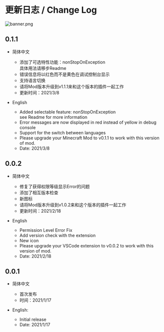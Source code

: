 # 更新日志 / Change Log

![banner.png](https://i.loli.net/2021/02/17/3lkRqAjT5hNGorJ.png)

## 0.1.1

- 简体中文
  - 添加了可选特性功能：nonStopOnException  
    具体用法请移步Readme
  - 错误信息将以红色而不是黄色在调试控制台显示
  - 支持语言切换
  - 请将Mod版本升级到v1.1.1来和这个版本的插件一起工作
  - 更新时间：2021/3/8

- English
  - Added selectable feature: nonStopOnException  
  see Readme for more information
  - Error messages are now displayed in red instead of yellow in debug console
  - Support for the switch between languages
  - Please upgrade your Minecraft Mod to v0.1.1 to work with this version of mod.
  - Date: 2021/3/8

## 0.0.2

- 简体中文
  - 修复了获得权限等级显示Error的问题
  - 添加了相互版本检查
  - 新图标
  - 请将Mod版本升级到v1.0.2来和这个版本的插件一起工作
  - 更新时间：2021/2/18

- English
  - Permission Level Error Fix
  - Add version check with the extension
  - New icon
  - Please upgrade your VSCode extension to v0.0.2 to work with this version of mod.
  - Date: 2021/2/18

## 0.0.1

- 简体中文
  - 首次发布
  - 时间：2021/1/17

- English:
  - Initial release  
  - Date: 2021/1/17
